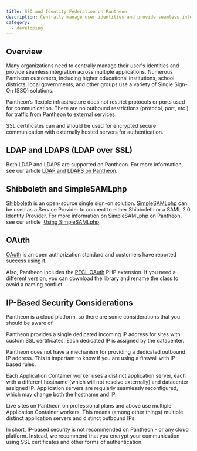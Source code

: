 ```yaml
---
title: SSO and Identity Federation on Pantheon
description: Centrally manage user identities and provide seamless integration across multiple applications.
category:
  - developing
---
```

## Overview
Many organizations need to centrally manage their user's identities and provide seamless integration across multiple applications. Numerous Pantheon customers, including higher educational institutions, school districts, local governments, and other groups use a variety of Single Sign-On (SSO) solutions.  

Pantheon’s flexible infrastructure does not restrict protocols or ports used for communication. There are no outbound restrictions (protocol, port, etc.) for traffic from Pantheon to external services.  
SSL certificates can and should be used for encrypted secure communication with externally hosted servers for authentication.

## LDAP and LDAPS (LDAP over SSL)

Both LDAP and LDAPS are supported on Pantheon. For more information, see our article [LDAP and LDAPS on Pantheon](/docs/articles/sites/code/ldap-and-ldaps/).

## Shibboleth and SimpleSAMLphp

[Shibboleth](http://shibboleth.net/) is an open-source single sign-on solution. [SimpleSAMLphp](http://simplesamlphp.org/) can be used as a Service Provider to connect to either Shibboleth or a SAML 2.0 Identity Provider. For more information on SimpleSAMLphp on Pantheon, see our article  [Using SimpleSAMLphp](/docs/articles/drupal/using-simplesamlphp-with-shibboleth-sso).

## OAuth

[OAuth](http://oauth.net/) is an open authorization standard and customers have reported success using it.  


Also, Pantheon includes the [PECL OAuth](http://us.php.net/oauth) PHP extension. If you need a different version, you can download the library and rename the class to avoid a naming conflict.

## IP-Based Security Considerations

Pantheon is a cloud platform, so there are some considerations that you should be aware of.  


Pantheon provides a single dedicated incoming IP address for sites with custom SSL certificates. Each dedicated IP is assigned by the datacenter.  


Pantheon does not have a mechanism for providing a dedicated outbound IP address. This is important to know if you are using a firewall with IP-based rules.  


Each Application Container worker uses a distinct application server, each with a different hostname (which will not resolve externally) and datacenter assigned IP. Application servers are regularly seamlessly reconfigured, which may change both the hostname and IP.  


Live sites on Pantheon on professional plans and above use multiple Application Container workers. This means (among other things) multiple distinct application servers and distinct outbound IPs.  


In short, IP-based security is not recommended on Pantheon - or any cloud platform. Instead, we recommend that you encrypt your communication using SSL certificates and other forms of authentication.
